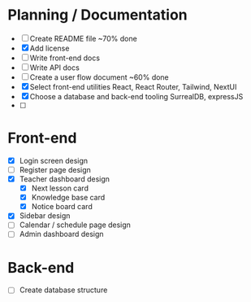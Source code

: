 # Planning / Documentation
- [ ] Create README file ~70% done
- [x] Add license
- [ ] Write front-end docs
- [ ] Write API docs
- [ ] Create a user flow document ~60% done
- [x] Select front-end utilities
	React, React Router, Tailwind, NextUI
- [x] Choose a database and back-end tooling
	SurrealDB, expressJS
- [ ] 
# Front-end
- [x] Login screen design
- [ ] Register page design
- [x] Teacher dashboard design
	- [x] Next lesson card
	- [x] Knowledge base card
	- [x] Notice board card
- [x] Sidebar design
- [ ] Calendar / schedule page design
- [ ] Admin dashboard design
# Back-end
- [ ] Create database structure